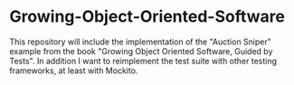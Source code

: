 # Growing-Object-Oriented-Software
This repository will include the implementation of the "Auction Sniper" example from the book "Growing Object Oriented Software, Guided by Tests". In addition I want to reimplement the test suite with other testing frameworks, at least with Mockito.
